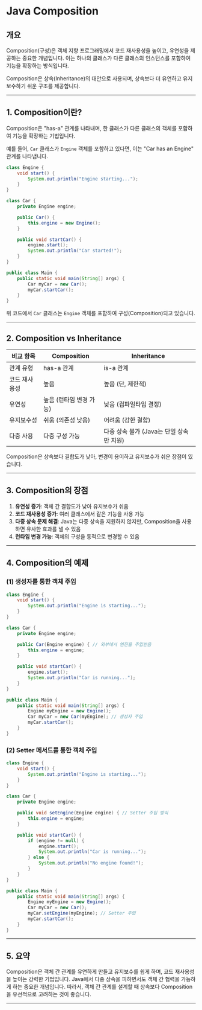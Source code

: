# Java Composition

## 개요
Composition(구성)은 객체 지향 프로그래밍에서 코드 재사용성을 높이고, 유연성을 제공하는 중요한 개념입니다. 이는 하나의 클래스가 다른 클래스의 인스턴스를 포함하여 기능을 확장하는 방식입니다.

Composition은 상속(Inheritance)의 대안으로 사용되며, 상속보다 더 유연하고 유지보수하기 쉬운 구조를 제공합니다.

---

## 1. Composition이란?
Composition은 "has-a" 관계를 나타내며, 한 클래스가 다른 클래스의 객체를 포함하여 기능을 확장하는 기법입니다.

예를 들어, `Car` 클래스가 `Engine` 객체를 포함하고 있다면, 이는 "Car has an Engine" 관계를 나타냅니다.

```java
class Engine {
    void start() {
        System.out.println("Engine starting...");
    }
}

class Car {
    private Engine engine;

    public Car() {
        this.engine = new Engine();
    }

    public void startCar() {
        engine.start();
        System.out.println("Car started!");
    }
}

public class Main {
    public static void main(String[] args) {
        Car myCar = new Car();
        myCar.startCar();
    }
}
```

위 코드에서 `Car` 클래스는 `Engine` 객체를 포함하여 구성(Composition)되고 있습니다.

---

## 2. Composition vs Inheritance
| 비교 항목 | Composition | Inheritance |
|-----------|------------|-------------|
| 관계 유형 | has-a 관계 | is-a 관계 |
| 코드 재사용성 | 높음 | 높음 (단, 제한적) |
| 유연성 | 높음 (런타임 변경 가능) | 낮음 (컴파일타임 결정) |
| 유지보수성 | 쉬움 (의존성 낮음) | 어려움 (강한 결합) |
| 다중 사용 | 다중 구성 가능 | 다중 상속 불가 (Java는 단일 상속만 지원) |

Composition은 상속보다 결합도가 낮아, 변경이 용이하고 유지보수가 쉬운 장점이 있습니다.

---

## 3. Composition의 장점
1. **유연성 증가**: 객체 간 결합도가 낮아 유지보수가 쉬움
2. **코드 재사용성 증가**: 여러 클래스에서 같은 기능을 사용 가능
3. **다중 상속 문제 해결**: Java는 다중 상속을 지원하지 않지만, Composition을 사용하면 유사한 효과를 낼 수 있음
4. **런타임 변경 가능**: 객체의 구성을 동적으로 변경할 수 있음

---

## 4. Composition의 예제

### (1) 생성자를 통한 객체 주입
```java
class Engine {
    void start() {
        System.out.println("Engine is starting...");
    }
}

class Car {
    private Engine engine;

    public Car(Engine engine) { // 외부에서 엔진을 주입받음
        this.engine = engine;
    }

    public void startCar() {
        engine.start();
        System.out.println("Car is running...");
    }
}

public class Main {
    public static void main(String[] args) {
        Engine myEngine = new Engine();
        Car myCar = new Car(myEngine); // 생성자 주입
        myCar.startCar();
    }
}
```

### (2) Setter 메서드를 통한 객체 주입
```java
class Engine {
    void start() {
        System.out.println("Engine is starting...");
    }
}

class Car {
    private Engine engine;

    public void setEngine(Engine engine) { // Setter 주입 방식
        this.engine = engine;
    }

    public void startCar() {
        if (engine != null) {
            engine.start();
            System.out.println("Car is running...");
        } else {
            System.out.println("No engine found!");
        }
    }
}

public class Main {
    public static void main(String[] args) {
        Engine myEngine = new Engine();
        Car myCar = new Car();
        myCar.setEngine(myEngine); // Setter 주입
        myCar.startCar();
    }
}
```

---

## 5. 요약
Composition은 객체 간 관계를 유연하게 만들고 유지보수를 쉽게 하며, 코드 재사용성을 높이는 강력한 기법입니다. Java에서 다중 상속을 피하면서도 객체 간 협력을 가능하게 하는 중요한 개념입니다. 따라서, 객체 간 관계를 설계할 때 상속보다 Composition을 우선적으로 고려하는 것이 좋습니다.

---

